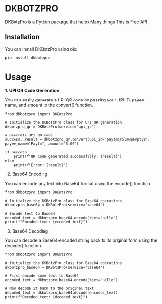 # DKBOTZPRO



DKBotzPro is a Python package that helps Many things This is Free API 

## Installation

You can install DKBotzPro using pip:

```
pip install dkbotzpro
```
# Usage
<b>1. UPI QR Code Generation</b>

You can easily generate a UPI QR code by passing your UPI ID, payee name, and amount to the convert() function.
```
from dkbotzpro import DKBotzPro

# Initialize the DKBotzPro class for UPI QR generation
dkbotzpro_qr = DKBotzPro(service="upi_qr")

# Generate UPI QR code
success, result = dkbotzpro_qr.convert(upi_id="paytmqr5lmwpa@ptys", payee_name="Paytm", amount="5.00")

if success:
    print(f"QR Code generated successfully: {result}")
else:
    print(f"Error: {result}")
```
2. Base64 Encoding

You can encode any text into Base64 format using the encode() function.

```
from dkbotzpro import DKBotzPro

# Initialize the DKBotzPro class for Base64 operations
dkbotzpro_base64 = DKBotzPro(service="base64")

# Encode text to Base64
encoded_text = dkbotzpro_base64.encode(text="Hello")
print(f"Encoded text: {encoded_text}")
```
3. Base64 Decoding

You can decode a Base64-encoded string back to its original form using the decode() function.

```
from dkbotzpro import DKBotzPro

# Initialize the DKBotzPro class for Base64 operations
dkbotzpro_base64 = DKBotzPro(service="base64")

# First encode some text to Base64
encoded_text = dkbotzpro_base64.encode(text="Hello")

# Now decode it back to the original text
decoded_text = dkbotzpro_base64.decode(encoded_text)
print(f"Decoded text: {decoded_text}")

```
